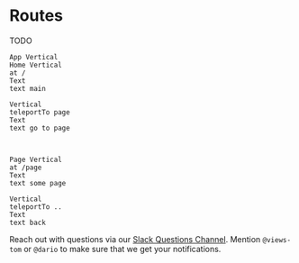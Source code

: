 # Routes

TODO

```
App Vertical
Home Vertical
at /
Text
text main

Vertical
teleportTo page
Text
text go to page



Page Vertical
at /page
Text
text some page

Vertical
teleportTo ..
Text
text back
```

Reach out with questions via our [Slack Questions Channel](https://slack.viewsdx.com/).
Mention `@views-tom` or `@dario` to make sure that we get your notifications.
